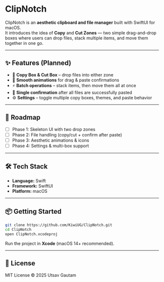 # ClipNotch

ClipNotch is an **aesthetic clipboard and file manager** built with SwiftUI for macOS.  
It introduces the idea of **Copy** and **Cut Zones** — two simple drag-and-drop boxes where users can drop files, stack multiple items, and move them together in one go.  

---

## ✨ Features (Planned)
- 📂 **Copy Box & Cut Box** – drop files into either zone  
- 🎨 **Smooth animations** for drag & paste confirmations  
- ⚡ **Batch operations** – stack items, then move them all at once  
- 🔔 **Single confirmation** after all files are successfully pasted  
- ⚙️ **Settings** – toggle multiple copy boxes, themes, and paste behavior  

---

## 🚀 Roadmap
- [ ] Phase 1: Skeleton UI with two drop zones  
- [ ] Phase 2: File handling (copy/cut + confirm after paste)  
- [ ] Phase 3: Aesthetic animations & icons  
- [ ] Phase 4: Settings & multi-box support  

---

## 🛠 Tech Stack
- **Language:** Swift  
- **Framework:** SwiftUI  
- **Platform:** macOS  

---

## 📦 Getting Started

```bash
git clone https://github.com/KiwiUG/ClipNotch.git
cd ClipNotch
open ClipNotch.xcodeproj
```

Run the project in **Xcode** (macOS 14+ recommended).  

---

## 📜 License
MIT License © 2025 Utsav Gautam

